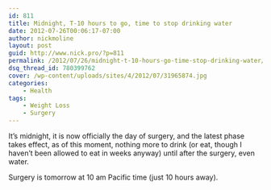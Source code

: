 ```yaml
---
id: 811
title: Midnight, T-10 hours to go, time to stop drinking water
date: 2012-07-26T00:06:17-07:00
author: nickmoline
layout: post
guid: http://www.nick.pro/?p=811
permalink: /2012/07/26/midnight-t-10-hours-go-time-stop-drinking-water/
dsq_thread_id: 780399762
cover: /wp-content/uploads/sites/4/2012/07/31965874.jpg
categories:
    - Health
tags:
    - Weight Loss
    - Surgery
---
```

It&#8217;s midnight, it is now officially the day of surgery, and the latest phase takes effect, as of this moment, nothing more to drink (or eat, though I haven&#8217;t been allowed to eat in weeks anyway) until after the surgery, even water.

Surgery is tomorrow at 10 am Pacific time (just 10 hours away).